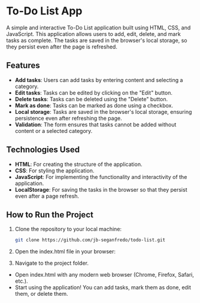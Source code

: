 # To-Do List App

A simple and interactive To-Do List application built using HTML, CSS, and JavaScript. This application allows users to add, edit, delete, and mark tasks as complete. The tasks are saved in the browser's local storage, so they persist even after the page is refreshed.

## Features

- **Add tasks**: Users can add tasks by entering content and selecting a category.
- **Edit tasks**: Tasks can be edited by clicking on the "Edit" button.
- **Delete tasks**: Tasks can be deleted using the "Delete" button.
- **Mark as done**: Tasks can be marked as done using a checkbox.
- **Local storage**: Tasks are saved in the browser's local storage, ensuring persistence even after refreshing the page.
- **Validation**: The form ensures that tasks cannot be added without content or a selected category.

## Technologies Used

- **HTML**: For creating the structure of the application.
- **CSS**: For styling the application.
- **JavaScript**: For implementing the functionality and interactivity of the application.
- **LocalStorage**: For saving the tasks in the browser so that they persist even after a page refresh.

## How to Run the Project

1. Clone the repository to your local machine:
   ```bash
   git clone https://github.com/jb-seganfredo/todo-list.git

2. Open the index.html file in your browser:

3. Navigate to the project folder.
 - Open index.html with any modern web browser (Chrome, Firefox, Safari, etc.).
 - Start using the application! You can add tasks, mark them as done, edit them, or delete them.
